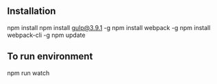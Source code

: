 
Installation
----------------------------
npm install
npm install gulp@3.9.1 -g
npm install webpack -g
npm install webpack-cli -g
npm update


To run environment
----------------------------
npm run watch
